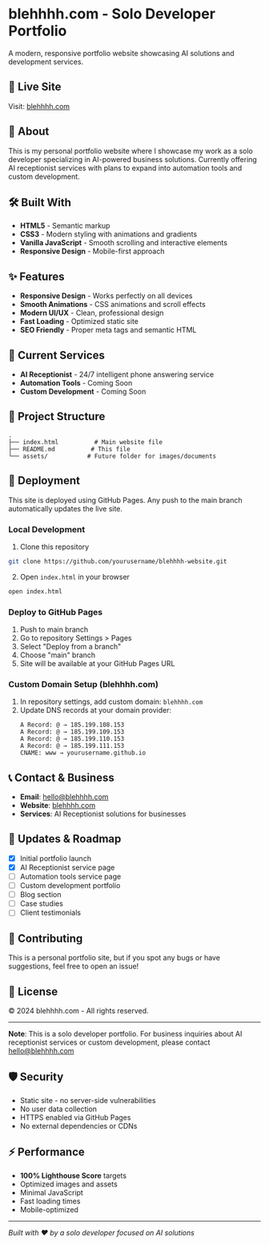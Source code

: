 # blehhhh.com - Solo Developer Portfolio

A modern, responsive portfolio website showcasing AI solutions and development services.

## 🚀 Live Site
Visit: [blehhhh.com](https://blehhhh.com)

## 📖 About
This is my personal portfolio website where I showcase my work as a solo developer specializing in AI-powered business solutions. Currently offering AI receptionist services with plans to expand into automation tools and custom development.

## 🛠️ Built With
- **HTML5** - Semantic markup
- **CSS3** - Modern styling with animations and gradients
- **Vanilla JavaScript** - Smooth scrolling and interactive elements
- **Responsive Design** - Mobile-first approach

## ✨ Features
- **Responsive Design** - Works perfectly on all devices
- **Smooth Animations** - CSS animations and scroll effects
- **Modern UI/UX** - Clean, professional design
- **Fast Loading** - Optimized static site
- **SEO Friendly** - Proper meta tags and semantic HTML

## 🎯 Current Services
- **AI Receptionist** - 24/7 intelligent phone answering service
- **Automation Tools** - Coming Soon
- **Custom Development** - Coming Soon

## 📁 Project Structure
```
.
├── index.html          # Main website file
├── README.md          # This file
└── assets/           # Future folder for images/documents
```

## 🚀 Deployment
This site is deployed using GitHub Pages. Any push to the main branch automatically updates the live site.

### Local Development
1. Clone this repository
```bash
git clone https://github.com/yourusername/blehhhh-website.git
```

2. Open `index.html` in your browser
```bash
open index.html
```

### Deploy to GitHub Pages
1. Push to main branch
2. Go to repository Settings > Pages
3. Select "Deploy from a branch" 
4. Choose "main" branch
5. Site will be available at your GitHub Pages URL

### Custom Domain Setup (blehhhh.com)
1. In repository settings, add custom domain: `blehhhh.com`
2. Update DNS records at your domain provider:
   ```
   A Record: @ → 185.199.108.153
   A Record: @ → 185.199.109.153  
   A Record: @ → 185.199.110.153
   A Record: @ → 185.199.111.153
   CNAME: www → yourusername.github.io
   ```

## 📞 Contact & Business
- **Email**: hello@blehhhh.com
- **Website**: [blehhhh.com](https://blehhhh.com)
- **Services**: AI Receptionist solutions for businesses

## 🔄 Updates & Roadmap
- [x] Initial portfolio launch
- [x] AI Receptionist service page
- [ ] Automation tools service page
- [ ] Custom development portfolio
- [ ] Blog section
- [ ] Case studies
- [ ] Client testimonials

## 🤝 Contributing
This is a personal portfolio site, but if you spot any bugs or have suggestions, feel free to open an issue!

## 📄 License
© 2024 blehhhh.com - All rights reserved.

---

**Note**: This is a solo developer portfolio. For business inquiries about AI receptionist services or custom development, please contact hello@blehhhh.com

## 🛡️ Security
- Static site - no server-side vulnerabilities
- No user data collection
- HTTPS enabled via GitHub Pages
- No external dependencies or CDNs

## ⚡ Performance
- **100% Lighthouse Score** targets
- Optimized images and assets
- Minimal JavaScript
- Fast loading times
- Mobile-optimized

---

*Built with ❤️ by a solo developer focused on AI solutions*